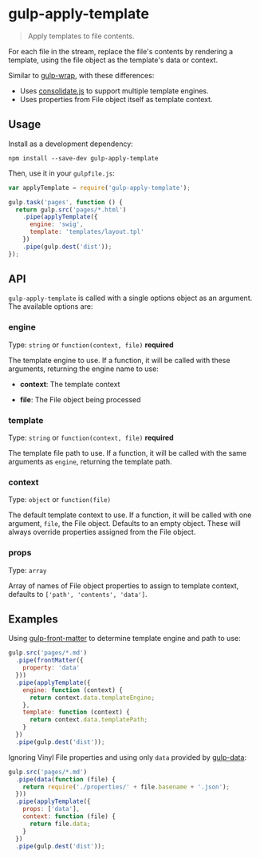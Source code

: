 # gulp-apply-template

> Apply templates to file contents.

For each file in the stream, replace the file's contents by rendering a
template, using the file object as the template's data or context.

Similar to [gulp-wrap](https://www.npmjs.com/package/gulp-wrap), with these
differences:

* Uses [consolidate.js](https://github.com/tj/consolidate.js) to support
  multiple template engines.
* Uses properties from File object itself as template context.


## Usage

Install as a development dependency:

```
npm install --save-dev gulp-apply-template
```

Then, use it in your `gulpfile.js`:

```javascript
var applyTemplate = require('gulp-apply-template');

gulp.task('pages', function () {
  return gulp.src('pages/*.html')
    .pipe(applyTemplate({
      engine: 'swig',
      template: 'templates/layout.tpl'
    })
    .pipe(gulp.dest('dist'));
});
```


## API

`gulp-apply-template` is called with a single options object as an argument.
The available options are:

### engine

Type: `string` or `function(context, file)` **required**

The template engine to use. If a function, it will be called with these
arguments, returning the engine name to use:

  * **context**: The template context

  * **file**: The File object being processed

### template

Type: `string` or `function(context, file)` **required**

The template file path to use. If a function, it will be called with
the same arguments as `engine`, returning the template path.

### context

Type: `object` or `function(file)`

The default template context to use. If a function, it will be called with
one argument, `file`, the File object. Defaults to an empty object. These
will always override properties assigned from the File object.

### props

Type: `array`

Array of names of File object properties to assign to template context,
defaults to `['path', 'contents', 'data']`.


## Examples

Using [gulp-front-matter](https://www.npmjs.com/package/gulp-front-matter)
to determine template engine and path to use:

```javascript
gulp.src('pages/*.md')
  .pipe(frontMatter({
    property: 'data'
  }))
  .pipe(applyTemplate({
    engine: function (context) {
      return context.data.templateEngine;
    },
    template: function (context) {
      return context.data.templatePath;
    }
  })
  .pipe(gulp.dest('dist'));
```

Ignoring Vinyl File properties and using only `data` provided by
[gulp-data](https://www.npmjs.com/package/gulp-data):

```javascript
gulp.src('pages/*.md')
  .pipe(data(function (file) {
    return require('./properties/' + file.basename + '.json');
  }))
  .pipe(applyTemplate({
    props: ['data'],
    context: function (file) {
      return file.data;
    }
  })
  .pipe(gulp.dest('dist'));
```
